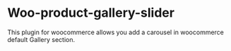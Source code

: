 # Woo-product-gallery-slider
This plugin for woocommerce allows you add a carousel in woocommerce default Gallery section.
